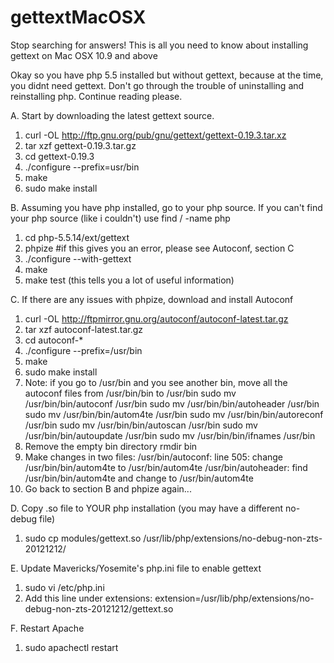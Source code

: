 gettextMacOSX
=============

Stop searching for answers! This is all you need to know about installing gettext on Mac OSX 10.9 and above

Okay so you have php 5.5 installed but without gettext, because at the time, you didnt need gettext. Don't go through the trouble of uninstalling and reinstalling php. Continue reading please.

A. Start by downloading the latest gettext source.

1. curl -OL http://ftp.gnu.org/pub/gnu/gettext/gettext-0.19.3.tar.xz
2. tar xzf gettext-0.19.3.tar.gz
3. cd gettext-0.19.3
4. ./configure --prefix=usr/bin
5. make
6. sudo make install

B. Assuming you have php installed, go to your php source. If you can't find your php source (like i couldn't) use
find / -name php

1. cd php-5.5.14/ext/gettext
2. phpize      #if this gives you an error, please see Autoconf, section C
3. ./configure --with-gettext
4. make
5. make test (this tells you a lot of useful information)

C. If there are any issues with phpize, download and install Autoconf

1. curl -OL http://ftpmirror.gnu.org/autoconf/autoconf-latest.tar.gz
2. tar xzf autoconf-latest.tar.gz
3. cd autoconf-*
4. ./configure --prefix=/usr/bin
5. make
6. sudo make install
7. Note: if you go to /usr/bin and you see another bin, move all the autoconf files from /usr/bin/bin to /usr/bin
   sudo mv /usr/bin/bin/autoconf /usr/bin
   sudo mv /usr/bin/bin/autoheader /usr/bin
   sudo mv /usr/bin/bin/autom4te /usr/bin
   sudo mv /usr/bin/bin/autoreconf /usr/bin
   sudo mv /usr/bin/bin/autoscan /usr/bin
   sudo mv /usr/bin/bin/autoupdate /usr/bin
   sudo mv /usr/bin/bin/ifnames /usr/bin
8. Remove the empty bin directory
   rmdir bin
9. Make changes in two files:
   /usr/bin/autoconf: line 505: change /usr/bin/bin/autom4te to /usr/bin/autom4te
   /usr/bin/autoheader: find /usr/bin/bin/autom4te and change to /usr/bin/autom4te
10. Go back to section B and phpize again...

D. Copy .so file to YOUR php installation (you may have a different no-debug file)

1. sudo cp modules/gettext.so /usr/lib/php/extensions/no-debug-non-zts-20121212/

E. Update Mavericks/Yosemite's php.ini file to enable gettext

1. sudo vi /etc/php.ini
2. Add this line under extensions: extension=/usr/lib/php/extensions/no-debug-non-zts-20121212/gettext.so

F. Restart Apache

1. sudo apachectl restart

